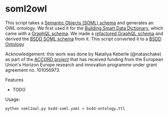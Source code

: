 # soml2owl

This script takes a [Semantic Objects (SOML) schema](https://platform.ontotext.com/semantic-objects/soml/index.html) and generates an OWL ontology.
We first used it for the [Building Smart Data Dictionary](https://bsdd.ontotext.com/), which came with a [GraphQL schema](https://test.bsdd.buildingsmart.org/graphiql/).
We made a [refactored GraphQL schema](https://bsdd.ontotext.com/graphiql) and derived the [BSDD SOML schema](bsdd-soml.yaml) from it.
This script converted it to a [BSDD Ontology](bsdd-ontology.ttl)

Acknowledgement: this work was done by Nataliya Keberle (@nataschake) as part of the [ACCORD project](https://accordproject.eu/) 
that has received funding from the European Union's Horizon Europe research and innovation programme under grant agreement no. 101056973.

Features
- TODO

Usage:
```
python soml2owl.py bsdd-soml.yaml > bsdd-ontology.ttl
```
